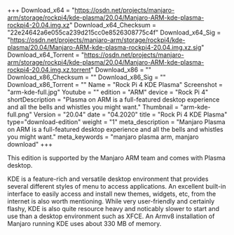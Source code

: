 +++
Download_x64 = "https://osdn.net/projects/manjaro-arm/storage/rockpi4/kde-plasma/20.04/Manjaro-ARM-kde-plasma-rockpi4-20.04.img.xz"
Download_x64_Checksum = "22e24642a6e055ca239d215cc0e8526308775c4f"
Download_x64_Sig = "https://osdn.net/projects/manjaro-arm/storage/rockpi4/kde-plasma/20.04/Manjaro-ARM-kde-plasma-rockpi4-20.04.img.xz.sig"
Download_x64_Torrent = "https://osdn.net/projects/manjaro-arm/storage/rockpi4/kde-plasma/20.04/Manjaro-ARM-kde-plasma-rockpi4-20.04.img.xz.torrent"
Download_x86 = ""
Download_x86_Checksum = ""
Download_x86_Sig = ""
Download_x86_Torrent = ""
Name = "Rock Pi 4 KDE Plasma"
Screenshot = "arm-kde-full.jpg"
Youtube = ""
edition = "ARM"
device = "Rock Pi 4"
shortDescription = "Plasma on ARM is a full-featured desktop experience and all the bells and whistles you might want."
Thumbnail = "arm-kde-full.png"
Version = "20.04"
date = "04.2020"
title = "Rock Pi 4 KDE Plasma"
type="download-edition"
weight = "1"
meta_description = "Manjaro Plasma on ARM is a full-featured desktop experience and all the bells and whistles you might want."
meta_keywords = "manjaro plasma arm, manjaro download"
+++

This edition is supported by the Manjaro ARM team and comes with Plasma desktop.

KDE is a feature-rich and versatile desktop environment that provides several different styles of menu to access applications. An excellent built-in interface to easily access and install new themes, widgets, etc, from the internet is also worth mentioning. While very user-friendly and certainly flashy, KDE is also quite resource heavy and noticably slower to start and use than a desktop environment such as XFCE. An Armv8 installation of Manjaro running KDE uses about 330 MB of memory.

